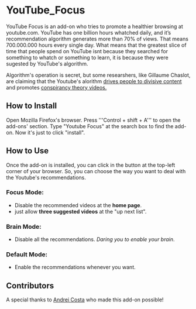 # YouTube_Focus
YouTube Focus is an add-on who tries to promote a healthier browsing at youtube.com. YouTube has one billion hours whatched daily, and it’s recommendation algorithm generates more than 70% of views. That means 700.000.000 hours every single day. What means that the greatest slice of time that people spend on YouTube isnt because they searched for something to whatch or something to learn, it is because they were sugested by YouTube's algorithm.

Algorithm's operation is secret, but some researshers, like Gillaume Chaslot, are claiming that the Youtube's alorithm [drives people to divisive content](https://www.wsj.com/articles/how-youtube-drives-viewers-to-the-internets-darkest-corners-1518020478) and promotes [conspirancy theory videos.](https://www.theguardian.com/technology/2018/feb/02/how-youtubes-algorithm-distorts-truth)

## How to Install

Open Mozilla Firefox's browser. Press '''Control + shift + A''' to open the add-ons' section. Type "Youtube Focus" at the search box to find the add-on. Now it's just to click "install".

## How to Use
Once the add-on is installed, you can click in the button at the top-left corner of your browser.
So, you can choose the way you want to deal with the Youtube's recommendations.

### **Focus Mode:**
+ Disable the recommended videos at the **home page**.
+ just allow **three suggested videos** at the "up next list".

### **Brain Mode:**
+ Disable all the recommendations. _Daring you to enable your brain_.

### **Default Mode:**
+ Enable the recommendations whenever you want.

## Contributors

A special thanks to [Andrei Costa](https://github.com/andreicosta) who made this add-on possible!
